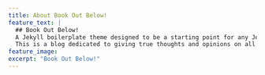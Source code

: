 ```yaml
---
title: About Book Out Below!
feature_text: |
  ## Book Out Below!
  A Jekyll boilerplate theme designed to be a starting point for any Jekyll website
  This is a blog dedicated to giving true thoughts and opinions on all the books I read. As a voracious reader, I come across a lot of books -- some I love and some I...don't. My mission is to give you food for thought so you can spend less time finding books and more time reading books you actually enjoy.
feature_image: 
excerpt: "Book Out Below!"
---
```

